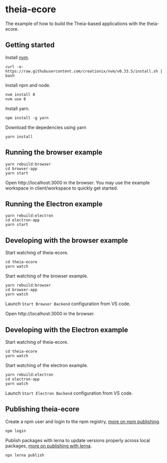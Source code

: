# theia-ecore
The example of how to build the Theia-based applications with the theia-ecore.

## Getting started

Install [nvm](https://github.com/creationix/nvm#install-script).

    curl -o- https://raw.githubusercontent.com/creationix/nvm/v0.33.5/install.sh | bash

Install npm and node.

    nvm install 8
    nvm use 8

Install yarn.

    npm install -g yarn

Download the depedencies using yarn

    yarn install

## Running the browser example

    yarn rebuild:browser
    cd browser-app
    yarn start

Open http://localhost:3000 in the browser. You may use the example workspace in client/workspace to quickly get started.

## Running the Electron example

    yarn rebuild:electron
    cd electron-app
    yarn start

## Developing with the browser example

Start watching of theia-ecore.

    cd theia-ecore
    yarn watch

Start watching of the browser example.

    yarn rebuild:browser
    cd browser-app
    yarn watch

Launch `Start Browser Backend` configuration from VS code.

Open http://localhost:3000 in the browser.

## Developing with the Electron example

Start watching of theia-ecore.

    cd theia-ecore
    yarn watch

Start watching of the electron example.

    yarn rebuild:electron
    cd electron-app
    yarn watch

Launch `Start Electron Backend` configuration from VS code.

## Publishing theia-ecore

Create a npm user and login to the npm registry, [more on npm publishing](https://docs.npmjs.com/getting-started/publishing-npm-packages).

    npm login

Publish packages with lerna to update versions properly across local packages, [more on publishing with lerna](https://github.com/lerna/lerna#publish).

    npx lerna publish
